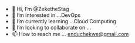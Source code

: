 - 👋 Hi, I’m @ZeketheStag
- 👀 I’m interested in ...DevOps
- 🌱 I’m currently learning ...Cloud Computing
- 💞️ I’m looking to collaborate on ...
- 📫 How to reach me ... enduchekwe@gmail.com

<!---
ZeketheStag/ZeketheStag is a ✨ special ✨ repository because its `README.md` (this file) appears on your GitHub profile.
You can click the Preview link to take a look at your changes.
--->
